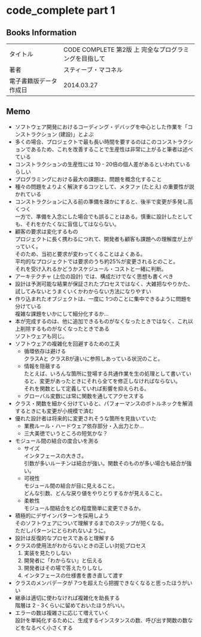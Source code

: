 # code_complete part 1

## Books Information

|                        |                                                       |
| :--------------------- | :---------------------------------------------------- |
| タイトル               | CODE COMPLETE 第2版 上 完全なプログラミングを目指して |
| 著者                   | スティーブ・マコネル                                  |
| 電子書籍版データ作成日 | 2014.03.27                                            |

## Memo

- ソフトウェア開発におけるコーディング・デバッグを中心とした作業を「コンストラクション (建設)」とよぶ
- 多くの場合、プロジェクトで最も長い時間を要するのはこのコンストラクションであるため、これを改善することで生産性は非常に上がると筆者は述べている
- コンストラクションの生産性には 10 - 20倍の個人差があるといわれているらしい
- プログラミングにおける最大の課題は、問題を概念化すること
- 種々の問題をよりよく解決するコツとして、メタファ (たとえ) の重要性が説かれている
- コンストラクションに入る前の準備を疎かにすると、後半で変更が多発し高くつく  
一方で、準備を入念にした場合でも誤ることはある。慎重に設計したとしても、それをかたくなに盲信してはならない。
- 顧客の要求は変化するもの  
プロジェクトに長く携わるにつれて、開発者も顧客も課題への理解度が上がっていく。  
そのため、当初と要求が変わってくることはよくある。  
平均的なプロジェクトでは要求のうち約25%が変更されるとのこと。  
それを受け入れるかどうかスケジュール・コストと一緒に判断。
- アーキテクチャ (上位の設計) では、構成だけでなく思想も書くべき
- 設計は予測可能な結果が保証されたプロセスではなく、大雑把なやりかた、試してみないとうまくいくかわからない方法になりやすい
- 作り込まれたオブジェクトは、一度に 1つのことに集中できるように問題を分けている  
複雑な課題をいかにして細分化するか...
- 本が完成するのは、他に追加できるものがなくなったときではなく、これ以上削除するものがなくなったときである  
ソフトウェアも同じ。
- ソフトウェアの複雑化を回避するための工夫
  - 循環依存は避ける  
  クラスAと クラスBが違いに参照しあっている状況のこと。
  - 情報を隠蔽する  
  たとえば、いろんな箇所に登場する共通作業を生の処理として書いていると、変更があったときにそれら全てを修正しなければならない。  
  それを関数として定義していれば影響を抑えられる。
  - グローバル変数には常に関数を通してアクセスする
- クラス・関数を細かく分けていると、パフォーマンスのボトルネックを解消するときにも変更が小規模で済む
- 優れた設計者は将来的に変更されそうな箇所を見抜いていた
  - 業務ルール・ハードウェア依存部分・入出力とか...
  - 三大美徳でいうところの短気かな？
- モジュール間の結合の度合いを測る
  - サイズ  
  インタフェースの大きさ。  
  引数が多いルーチンは結合が強い。関数そのものが多い場合も結合が強い。
  - 可視性  
  モジュール間の結合が目に見えること。  
  どんな引数、どんな戻り値をやりとりするかが見えること。
  - 柔軟性  
  モジュール間結合をどの程度簡単に変更できるか。
- 積極的にデザインパターンを採用しよう  
そのソフトウェアについて理解するまでのステップが短くなる。  
ただしパターンにとらわれないように。
- 設計は反復的なプロセスであると理解する
- クラスの使用法がわからないときの正しい対処プロセス
  1. 実装を見たりしない
  2. 開発者に「わからない」と伝える
  3. 開発者はその場で答えたりしなし
  4. インタフェースの仕様書を書き直して渡す
- クラスのメンバデータが 7つを超えたら把握できなくなると思ったほうがいい
- 継承は適切に使わなければ複雑化を助長する  
階層は 2 - 3くらいに留めておいたほうがいい。
- エラーの数は複雑さに応じて増えていく  
設計を単純化するために、生成するインスタンスの数、呼び出す関数の数などをなるべく小さくする
